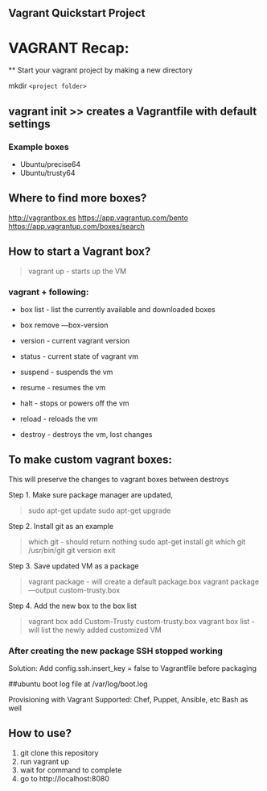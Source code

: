 ## Vagrant Quickstart Project

# VAGRANT Recap:

** Start your vagrant project by making a new directory

mkdir `<project folder>` 

## vagrant init >> creates a Vagrantfile with default settings

### Example boxes
* Ubuntu/precise64
* Ubuntu/trusty64

## Where to find more boxes? 

http://vagrantbox.es
https://app.vagrantup.com/bento
https://app.vagrantup.com/boxes/search

## How to start a Vagrant box?

>vagrant up - starts up the VM

### vagrant + following:

* box list - list the currently available and downloaded boxes

* box remove <name> —box-version <version>

* version - current vagrant version

* status - current state of vagrant vm

* suspend - suspends the vm

* resume - resumes the vm

* halt - stops or powers off the vm

* reload - reloads the vm

* destroy - destroys the vm, lost changes

## To make custom vagrant boxes:

This will preserve the changes to vagrant boxes between destroys

Step 1. Make sure package manager are updated, 
>sudo apt-get update
> sudo apt-get upgrade

Step 2. Install git as an example
>which git - should return nothing
>sudo apt-get install git
>which git
/usr/bin/git 
>git version
>exit

Step 3. Save updated VM as a package
>vagrant package - will create a default package.box
>vagrant package —output custom-trusty.box

Step 4. Add the new box to the box list
>vagrant box add Custom-Trusty custom-trusty.box
>vagrant box list - will list the newly added customized VM

### After creating the new package SSH stopped working
Solution: Add config.ssh.insert_key = false to Vagrantfile before packaging

##ubuntu boot log file at /var/log/boot.log

Provisioning with Vagrant
Supported: Chef, Puppet, Ansible, etc
Bash as well

## How to use?

1. git clone this repository
2. run vagrant up
3. wait for command to complete
4. go to http://localhost:8080
